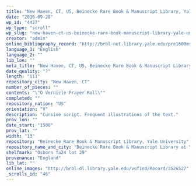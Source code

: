 ```yaml
---
title: "New Haven, CT, US, Beinecke Rare Book & Manuscript Library, Yale University, Osborn fa24 lot 29"
date: "2016-09-28"
wp_id: "4427"
wp_type: "scroll"
wp_slug: "new-haven-ct-us-beinecke-rare-book-manuscript-library-yale-university-osborn-fa24-lot-29"
creator: "admin"
online_bibliography_record: "http://brbl-net.library.yale.edu/pre1600ms/docs/pre1600.osborn.fa24.htm"
language_1: "English"
language_2: ""
lib_lon: ""
meta_title: "New Haven, CT, US, Beinecke Rare Book & Manuscript Library, Yale University, Osborn fa24 lot 29"
date_quality: "?"
length: "111"
repository_city: "New Haven, CT"
number_of_pieces: ""
contents: "\"O Vernicle Prayer Roll\""
completed: ""
repository_nation: "US"
orientation: "V"
description: "Cursive script. Frequent illustrations of the text."
prov_lon: ""
date_start: "1500"
prov_lat: ""
width: "13"
repository: "Beinecke Rare Book & Manuscript Library, Yale University"
repository_name_and_city: "Beinecke Rare Book & Manuscript Library at Yale University, New Haven CT US"
shelfmark: "Osborn fa24 lot 29"
provenance: "England"
lib_lat: ""
online_images: "http://brbl-dl.library.yale.edu/vufind/Record/3526527"
_scrolls_id: "46"
---
```



